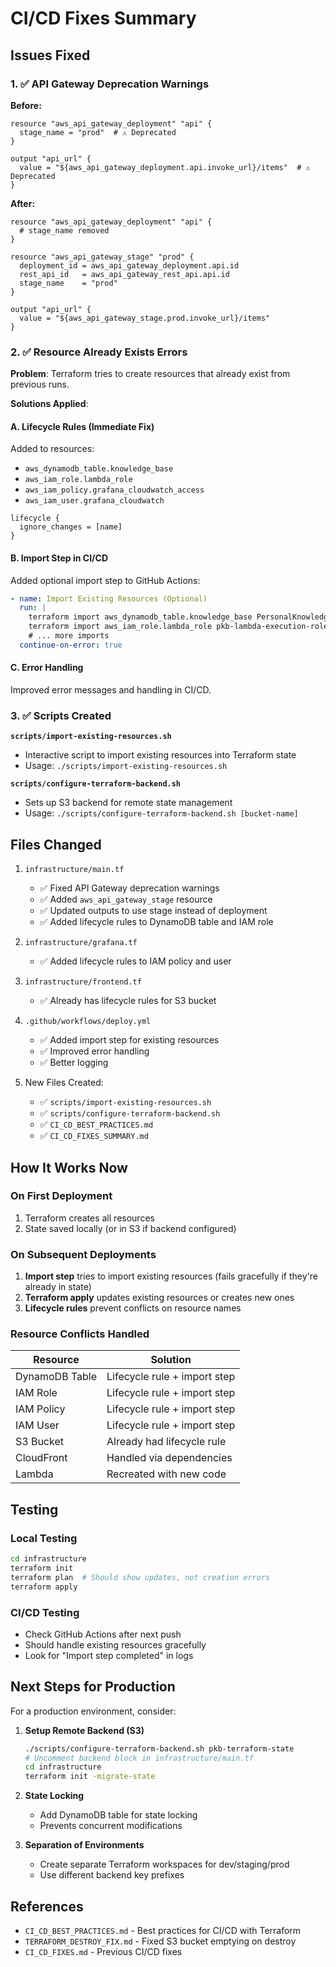 # CI/CD Fixes Summary

## Issues Fixed

### 1. ✅ API Gateway Deprecation Warnings

**Before:**
```hcl
resource "aws_api_gateway_deployment" "api" {
  stage_name = "prod"  # ⚠️ Deprecated
}

output "api_url" {
  value = "${aws_api_gateway_deployment.api.invoke_url}/items"  # ⚠️ Deprecated
}
```

**After:**
```hcl
resource "aws_api_gateway_deployment" "api" {
  # stage_name removed
}

resource "aws_api_gateway_stage" "prod" {
  deployment_id = aws_api_gateway_deployment.api.id
  rest_api_id   = aws_api_gateway_rest_api.api.id
  stage_name    = "prod"
}

output "api_url" {
  value = "${aws_api_gateway_stage.prod.invoke_url}/items"
}
```

### 2. ✅ Resource Already Exists Errors

**Problem**: Terraform tries to create resources that already exist from previous runs.

**Solutions Applied**:

#### A. Lifecycle Rules (Immediate Fix)
Added to resources:
- `aws_dynamodb_table.knowledge_base`
- `aws_iam_role.lambda_role`  
- `aws_iam_policy.grafana_cloudwatch_access`
- `aws_iam_user.grafana_cloudwatch`

```hcl
lifecycle {
  ignore_changes = [name]
}
```

#### B. Import Step in CI/CD
Added optional import step to GitHub Actions:

```yaml
- name: Import Existing Resources (Optional)
  run: |
    terraform import aws_dynamodb_table.knowledge_base PersonalKnowledgeBase 2>/dev/null || echo "Already imported"
    terraform import aws_iam_role.lambda_role pkb-lambda-execution-role 2>/dev/null || echo "Already imported"
    # ... more imports
  continue-on-error: true
```

#### C. Error Handling
Improved error messages and handling in CI/CD.

### 3. ✅ Scripts Created

**`scripts/import-existing-resources.sh`**
- Interactive script to import existing resources into Terraform state
- Usage: `./scripts/import-existing-resources.sh`

**`scripts/configure-terraform-backend.sh`**
- Sets up S3 backend for remote state management
- Usage: `./scripts/configure-terraform-backend.sh [bucket-name]`

## Files Changed

1. `infrastructure/main.tf`
   - ✅ Fixed API Gateway deprecation warnings
   - ✅ Added `aws_api_gateway_stage` resource
   - ✅ Updated outputs to use stage instead of deployment
   - ✅ Added lifecycle rules to DynamoDB table and IAM role

2. `infrastructure/grafana.tf`
   - ✅ Added lifecycle rules to IAM policy and user

3. `infrastructure/frontend.tf`
   - ✅ Already has lifecycle rules for S3 bucket

4. `.github/workflows/deploy.yml`
   - ✅ Added import step for existing resources
   - ✅ Improved error handling
   - ✅ Better logging

5. New Files Created:
   - ✅ `scripts/import-existing-resources.sh`
   - ✅ `scripts/configure-terraform-backend.sh`
   - ✅ `CI_CD_BEST_PRACTICES.md`
   - ✅ `CI_CD_FIXES_SUMMARY.md`

## How It Works Now

### On First Deployment
1. Terraform creates all resources
2. State saved locally (or in S3 if backend configured)

### On Subsequent Deployments
1. **Import step** tries to import existing resources (fails gracefully if they're already in state)
2. **Terraform apply** updates existing resources or creates new ones
3. **Lifecycle rules** prevent conflicts on resource names

### Resource Conflicts Handled

| Resource | Solution |
|----------|----------|
| DynamoDB Table | Lifecycle rule + import step |
| IAM Role | Lifecycle rule + import step |
| IAM Policy | Lifecycle rule + import step |
| IAM User | Lifecycle rule + import step |
| S3 Bucket | Already had lifecycle rule |
| CloudFront | Handled via dependencies |
| Lambda | Recreated with new code |

## Testing

### Local Testing
```bash
cd infrastructure
terraform init
terraform plan  # Should show updates, not creation errors
terraform apply
```

### CI/CD Testing
- Check GitHub Actions after next push
- Should handle existing resources gracefully
- Look for "Import step completed" in logs

## Next Steps for Production

For a production environment, consider:

1. **Setup Remote Backend (S3)**
   ```bash
   ./scripts/configure-terraform-backend.sh pkb-terraform-state
   # Uncomment backend block in infrastructure/main.tf
   cd infrastructure
   terraform init -migrate-state
   ```

2. **State Locking**
   - Add DynamoDB table for state locking
   - Prevents concurrent modifications

3. **Separation of Environments**
   - Create separate Terraform workspaces for dev/staging/prod
   - Use different backend key prefixes

## References

- `CI_CD_BEST_PRACTICES.md` - Best practices for CI/CD with Terraform
- `TERRAFORM_DESTROY_FIX.md` - Fixed S3 bucket emptying on destroy
- `CI_CD_FIXES.md` - Previous CI/CD fixes

